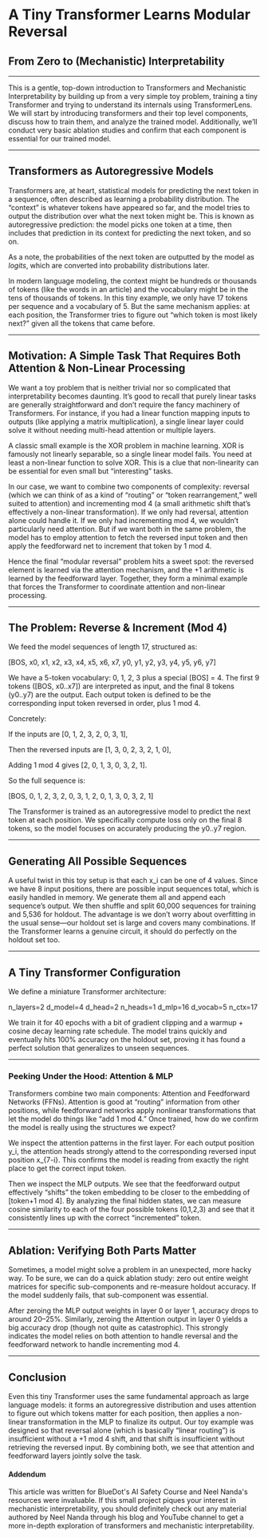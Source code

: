 # A Tiny Transformer Learns Modular Reversal

## From Zero to (Mechanistic) Interpretability


---

This is a gentle, top-down introduction to Transformers and Mechanistic Interpretability by building up from a very simple toy problem, training a tiny Transformer and trying to understand its internals using TransformerLens. We will start by introducing transformers and their top level components, discuss how to train them, and analyze the trained model. Additionally, we’ll conduct very basic ablation studies and confirm that each component is essential for our trained model.


---

## Transformers as Autoregressive Models

Transformers are, at heart, statistical models for predicting the next token in a sequence, often described as learning a probability distribution. The “context” is whatever tokens have appeared so far, and the model tries to output the distribution over what the next token might be. This is known as autoregressive prediction: the model picks one token at a time, then includes that prediction in its context for predicting the next token, and so on.

As a note, the probabilities of the next token are outputted by the model as *logits*, which are converted into probability distributions later.

In modern language modeling, the context might be hundreds or thousands of tokens (like the words in an article) and the vocabulary might be in the tens of thousands of tokens. In this tiny example, we only have 17 tokens per sequence and a vocabulary of 5. But the same mechanism applies: at each position, the Transformer tries to figure out “which token is most likely next?” given all the tokens that came before.


---

## Motivation: A Simple Task That Requires Both Attention & Non-Linear Processing

We want a toy problem that is neither trivial nor so complicated that interpretability becomes daunting. It’s good to recall that purely linear tasks are generally straightforward and don’t require the fancy machinery of Transformers. For instance, if you had a linear function mapping inputs to outputs (like applying a matrix multiplication), a single linear layer could solve it without needing multi-head attention or multiple layers.

A classic small example is the XOR problem in machine learning. XOR is famously not linearly separable, so a single linear model fails. You need at least a non-linear function to solve XOR. This is a clue that non-linearity can be essential for even small but “interesting” tasks.

In our case, we want to combine two components of complexity: reversal (which we can think of as a kind of “routing” or “token rearrangement,” well suited to attention) and incrementing mod 4 (a small arithmetic shift that’s effectively a non-linear transformation). If we only had reversal, attention alone could handle it. If we only had incrementing mod 4, we wouldn’t particularly need attention. But if we want both in the same problem, the model has to employ attention to fetch the reversed input token and then apply the feedforward net to increment that token by 1 mod 4.

Hence the final “modular reversal” problem hits a sweet spot: the reversed element is learned via the attention mechanism, and the +1 arithmetic is learned by the feedforward layer. Together, they form a minimal example that forces the Transformer to coordinate attention and non-linear processing.


---

## The Problem: Reverse & Increment (Mod 4)

We feed the model sequences of length 17, structured as:

[BOS, x0, x1, x2, x3, x4, x5, x6, x7, y0, y1, y2, y3, y4, y5, y6, y7]

We have a 5-token vocabulary: 0, 1, 2, 3 plus a special [BOS] = 4. The first 9 tokens ([BOS, x0..x7]) are interpreted as input, and the final 8 tokens (y0..y7) are the output. Each output token is defined to be the corresponding input token reversed in order, plus 1 mod 4.

Concretely:

If the inputs are [0, 1, 2, 3, 2, 0, 3, 1],

Then the reversed inputs are [1, 3, 0, 2, 3, 2, 1, 0],

Adding 1 mod 4 gives [2, 0, 1, 3, 0, 3, 2, 1].


So the full sequence is:

[BOS, 0, 1, 2, 3, 2, 0, 3, 1, 2, 0, 1, 3, 0, 3, 2, 1]

The Transformer is trained as an autoregressive model to predict the next token at each position. We specifically compute loss only on the final 8 tokens, so the model focuses on accurately producing the y0..y7 region.


---

## Generating All Possible Sequences

A useful twist in this toy setup is that each x_i can be one of 4 values. Since we have 8 input positions, there are  possible input sequences total, which is easily handled in memory. We generate them all and append each sequence’s output. We then shuffle and split 60,000 sequences for training and 5,536 for holdout. The advantage is we don’t worry about overfitting in the usual sense—our holdout set is large and covers many combinations. If the Transformer learns a genuine circuit, it should do perfectly on the holdout set too.


---

## A Tiny Transformer Configuration

We define a miniature Transformer architecture:

n_layers=2
d_model=4
d_head=2
n_heads=1
d_mlp=16
d_vocab=5
n_ctx=17

We train it for 40 epochs with a bit of gradient clipping and a warmup + cosine decay learning rate schedule. The model trains quickly and eventually hits 100% accuracy on the holdout set, proving it has found a perfect solution that generalizes to unseen sequences.


---

### Peeking Under the Hood: Attention & MLP

Transformers combine two main components: Attention and Feedforward Networks (FFNs). Attention is good at “routing” information from other positions, while feedforward networks apply nonlinear transformations that let the model do things like “add 1 mod 4.” Once trained, how do we confirm the model is really using the structures we expect?

We inspect the attention patterns in the first layer. For each output position y_i, the attention heads strongly attend to the corresponding reversed input position x_{7-i}. This confirms the model is reading from exactly the right place to get the correct input token.

Then we inspect the MLP outputs. We see that the feedforward output effectively “shifts” the token embedding to be closer to the embedding of [token+1 mod 4]. By analyzing the final hidden states, we can measure cosine similarity to each of the four possible tokens (0,1,2,3) and see that it consistently lines up with the correct “incremented” token.


---

## Ablation: Verifying Both Parts Matter

Sometimes, a model might solve a problem in an unexpected, more hacky way. To be sure, we can do a quick ablation study: zero out entire weight matrices for specific sub-components and re-measure holdout accuracy. If the model suddenly fails, that sub-component was essential.

After zeroing the MLP output weights in layer 0 or layer 1, accuracy drops to around 20–25%. Similarly, zeroing the Attention output in layer 0 yields a big accuracy drop (though not quite as catastrophic). This strongly indicates the model relies on both attention to handle reversal and the feedforward network to handle incrementing mod 4.


---

## Conclusion

Even this tiny Transformer uses the same fundamental approach as large language models: it forms an autoregressive distribution  and uses attention to figure out which tokens matter for each position, then applies a non-linear transformation in the MLP to finalize its output. Our toy example was designed so that reversal alone (which is basically “linear routing”) is insufficient without a +1 mod 4 shift, and that shift is insufficient without retrieving the reversed input. By combining both, we see that attention and feedforward layers jointly solve the task.

#### Addendum
This article was written for BlueDot's AI Safety Course and Neel Nanda's resources were invaluable. If this small project piques your interest in mechanistic interpretability, you should definitely check out any material  authored by Neel Nanda through his blog and YouTube channel to get a more in-depth exploration of transformers and mechanistic interpretability.

